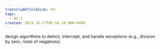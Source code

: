```yaml
---
transcludeTitleSize: h4
tags:
  - B3.3
created: 2024-10-17T06:54:18.000-0400
---
```

design algorithms to detect, intercept, and handle exceptions (e.g., division by zero, roots of negatives).